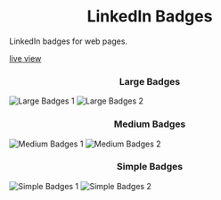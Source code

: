<h1 align="center">LinkedIn Badges</h1>
LinkedIn badges for web pages.

[live view](https://saul-bt.github.io/LinkedIn-Badges/)

<h3 align="center">Large Badges</h3>

![Large Badges 1](http://i.imgur.com/2veJZQg.png)
![Large Badges 2](http://i.imgur.com/r99Nw78.png)

<h3 align="center">Medium Badges</h3>

![Medium Badges 1](http://i.imgur.com/U7MqFdz.png)
![Medium Badges 2](http://i.imgur.com/X0IkdRI.png)

<h3 align="center">Simple Badges</h3>

![Simple Badges 1](http://i.imgur.com/RIIr4er.png)
![Simple Badges 2](http://i.imgur.com/FnTKiwP.png)
